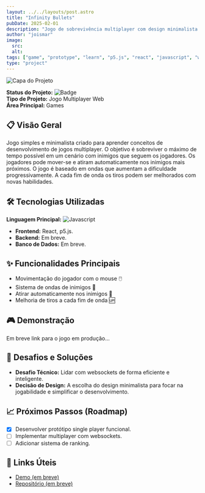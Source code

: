 ```yaml
---
layout: ../../layouts/post.astro
title: "Infinity Bullets"
pubDate: 2025-02-01
description: "Jogo de sobrevivência multiplayer com design minimalista."
author: "joismar"
image:
  src:
  alt:
tags: ["game", "prototype", "learn", "p5.js", "react", "javascript", "websockets"]
type: "project"
---
```

![Capa do Projeto](https://placehold.co/736x200)

**Status do Projeto:** ![Badge](https://img.shields.io/badge/Status-Em%20Desenvolvimento-green)  
**Tipo de Projeto:** Jogo Multiplayer Web \
**Área Principal:** Games

## 📋 Visão Geral
Jogo simples e minimalista criado para aprender conceitos de desenvolvimento de jogos multiplayer. O objetivo é sobreviver o máximo de tempo possível em um cenário com inimigos que seguem os jogadores. Os jogadores pode mover-se e atiram automaticamente nos inimigos mais próximos. O jogo é baseado em ondas que aumentam a dificuldade progressivamente. A cada fim de onda os tiros podem ser melhorados com novas habilidades.

## 🛠️ Tecnologias Utilizadas
**Linguagem Principal:** ![Javascript](https://img.shields.io/badge/-JavaScript-F7DF1E?logo=javascript&logoColor=black&style=flat)
- **Frontend:** React, p5.js.
- **Backend:** Em breve.
- **Banco de Dados:** Em breve.

## ✨ Funcionalidades Principais
- Movimentação do jogador com o mouse 🖱️
- Sistema de ondas de inimigos 🌊
- Atirar automaticamente nos inimigos 🎯
- Melhoria de tiros a cada fim de onda 🆙

## 🎮 Demonstração
Em breve link para o jogo em produção...

## 🚀 Desafios e Soluções
- **Desafio Técnico:** Lidar com websockets de forma eficiente e inteligente.
- **Decisão de Design:** A escolha do design minimalista para focar na jogabilidade e simplificar o desenvolvimento.

## 📈 Próximos Passos (Roadmap)
- [x] Desenvolver protótipo single player funcional.
- [ ] Implementar multiplayer com websockets.
- [ ] Adicionar sistema de ranking.

## 🔗 Links Úteis
- [Demo (em breve)](https://)
- [Repositório (em breve)](https://github.com/seusuario/projeto)